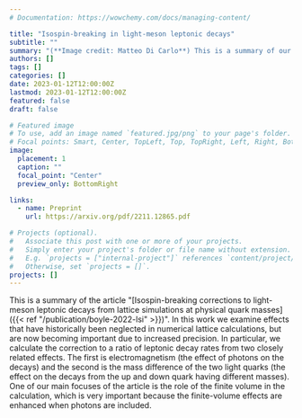 ```yaml
---
# Documentation: https://wowchemy.com/docs/managing-content/

title: "Isospin-breaking in light-meson leptonic decays"
subtitle: ""
summary: "(**Image credit: Matteo Di Carlo**) This is a summary of our recent work on including the effects of photons, and the mass difference of up and down quarks, in decays of mesons to leptons and neutrinos."
authors: []
tags: []
categories: []
date: 2023-01-12T12:00:00Z
lastmod: 2023-01-12T12:00:00Z
featured: false
draft: false

# Featured image
# To use, add an image named `featured.jpg/png` to your page's folder.
# Focal points: Smart, Center, TopLeft, Top, TopRight, Left, Right, BottomLeft, Bottom, BottomRight.
image:
  placement: 1
  caption: ""
  focal_point: "Center"
  preview_only: BottomRight

links:
  - name: Preprint
    url: https://arxiv.org/pdf/2211.12865.pdf

# Projects (optional).
#   Associate this post with one or more of your projects.
#   Simply enter your project's folder or file name without extension.
#   E.g. `projects = ["internal-project"]` references `content/project/deep-learning/index.md`.
#   Otherwise, set `projects = []`.
projects: []
---
```


This is a summary of the article "[Isospin-breaking corrections to light-meson leptonic decays from lattice simulations at physical quark masses]({{< ref "/publication/boyle-2022-lsi" >}})". In this work we examine effects that have historically been neglected in numerical lattice calculations, but are now becoming important due to increased precision. In particular, we calculate the correction to a ratio of leptonic decay rates from two closely related effects. The first is electromagnetism (the effect of photons on the decays) and the second is the mass difference of the two light quarks (the effect on the decays from the up and down quark having different masses). One of our main focuses of the article is the role of the finite volume in the calculation, which is very important because the finite-volume effects are enhanced when photons are included.
